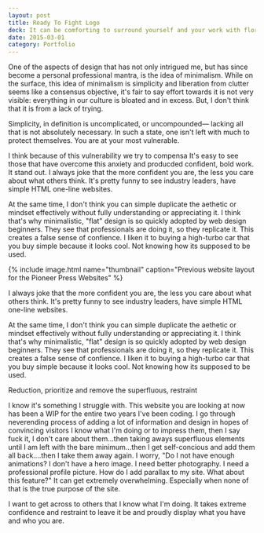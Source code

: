 ```yaml
---
layout: post
title: Ready To Fight Logo
deck: It can be comforting to surround yourself and your work with floruishes and excess to display to others your worth or value. It takes supreme confidence to show yourself off to the world with little to nothing to shield you from criticism.
date: 2015-03-01
category: Portfolio
---
```


One of the aspects of design that has not only intrigued me, but has since become a personal professional mantra, is the idea of minimalism. While on the surface, this idea of minimalism is simplicity and liberation from clutter seems like a consensus objective, it's fair to say effort towards it is not very visible: everything in our culture is bloated and in excess. But, I don't think that it is from a lack of trying.

Simplicity, in definition is uncomplicated, or uncompounded&mdash; lacking all that is not absolutely necessary. In such a state, one isn't left with much to protect themselves. You are at your most vulnerable.

I think because of this vulnerability we try to compensa It's easy to see those that have overcome this anxiety and producded confident, bold work. It stand out. I always joke that the more confident you are, the less you care about what others think. It's pretty funny to see industry leaders, have simple HTML one-line websites.

At the same time, I don't think you can simple duplicate the aethetic or mindset effectively without fully understanding or appreciating it. I think that's why minimalistic, "flat" design is so quickly adopted by web design beginners. They see that professionals are doing it, so they replicate it. This creates a false sense of confience. I liken it to buying a high-turbo car that you buy simple because it looks cool. Not knowing how its supposed to be used.

{% include image.html name="thumbnail" caption="Previous website layout for the Pioneer Press Websites" %}

I always joke that the more confident you are, the less you care about what others think. It's pretty funny to see industry leaders, have simple HTML one-line websites.

At the same time, I don't think you can simple duplicate the aethetic or mindset effectively without fully understanding or appreciating it. I think that's why minimalistic, "flat" design is so quickly adopted by web design beginners. They see that professionals are doing it, so they replicate it. This creates a false sense of confience. I liken it to buying a high-turbo car that you buy simple because it looks cool. Not knowing how its supposed to be used.

Reduction, prioritize and remove the superfluous, restraint

I know it's something I struggle with. This website you are looking at now has been a WIP for the entire two years I've been coding. I go through neverending process of adding a lot of information and design in hopes of convincing visitors I know what I'm doing or to impress them, then I say fuck it, I don't care about them...then taking aways superfluous elements until I am left with the bare minimum...then I get self-concious and add them all back....then I take them away again. I worry, "Do I not have enough animations? I don't have a hero image. I need better photography. I need a professional profile picture. How do I add parallax to my site. What about this feature?" It can get extremely overwhelming. Especially when none of that is the true purpose of the site.

I want to get across to others that I know what I'm doing. It takes extreme confidence and restraint to leave it be and proudly display what you have and who you are.